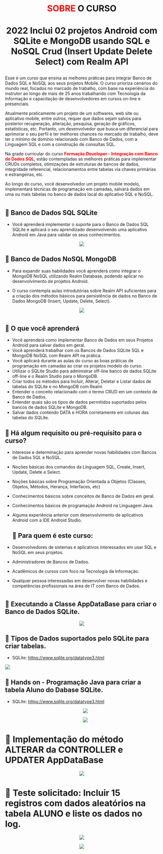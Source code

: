 # <P align="center"><font color="red">**SOBRE</font> O CURSO**</P>

# <p align="center">2022 Inclui 02 projetos Android com SQLite e MongoDB usando SQL e NoSQL Crud (Insert Update Delete Select) com Realm API<p>

Esse é um curso que ensina as melhores práticas para integrar Banco de Dados SQL e NoSQL aos seus projetos Mobile. O curso prioriza cenários do mundo real, focados no marcado de trabalho, com base na experiência do instrutor ao longo de mais de 25 anos trabalhando com Tecnologia da Informação e capacitação de desenvolvedores em cursos on-line e presenciais.

Atualmente praticamente um projeto de um softwares, web site ou aplicativo mobile, entre outros, requer que dados sejam salvos para posterior recuperação, alteração, pesquisa, geração de gráficos, estatísticas, etc. Portanto, um desenvolvedor que busca um diferencial para aprimorar o seu perfil e ter melhores chances no mercado de trabalho, deve ter o mínimo de domínio relacionado com Banco de Dados, com a Linguagem SQL e com a construção de consultas SQL.

Na grade curricular do curso <font color="red">**Formação Developer - Integração com Banco de Dados SQL**</font>, estão contempladas as melhores práticas para implementar CRUDs completos, otimizações de estruturas de bancos de dados, integridade referencial, relacionamentos entre tabelas via chaves primárias e estrangeiras, etc.

Ao longo do curso, você desenvolvedor um projeto mobile modelo, implementará técnicas de programação em camadas, salvará dados em uma ou mais tabelas no banco de dados local do aplicativo SQL e NoSQL.

#

## 📝 Banco de Dados SQL SQLite

- Você aprenderá implementar o suporte para o Banco de Dados SQL SQLite e aplicará o seu aprendizado desenvolvendo uma aplicativo Android em Java para validar os seus conhecimentos.

 <p align="center">
<img src="https://user-images.githubusercontent.com/79487813/172017071-3e6daa95-d346-4ae7-a4a2-864194a5ec78.png"/></P>

## 📝 Banco de Dados NoSQL MongoDB

- Para expandir suas habilidades você aprenderá como integrar o MongoDB NoSQL utilizando Realm Database, podendo aplicar no desenvolvimento de projetos Android.

- O curso contempla aulas introdutórias sobre Realm API suficientes para a criação dos métodos básicos para persistência de dados no Banco de Dados MongoDB (Insert, Update, Delete, Select).

<p align="center">
<img src="https://user-images.githubusercontent.com/79487813/172017325-26606bf4-501d-4916-9b10-43422d499cb8.png"/></P>

#

## 📝 O que você aprenderá

- Você aprenderá como implementar Banco de Dados em seus Projetos Android para salvar dados em geral.
- Você aprenderá trabalhar com os Bancos de Dados SQLite SQL e MongoDB NoSQL com Realm API na prática.
- Você aplicará durante as aulas do curso as boas práticas de programação em camadas ao criar os projetos modelo do curso.
- Utilizar o SQLite Studio para administrar off-line banco de dados SQLite off-line e o Realm Studio para o MongoDB.
- Criar todos os métodos para Incluir, Alterar, Deletar e Listar dados de tabelas do SQLite e no MongoDB com Realm
- Entender o conceito relacionado com o termo CRUD em um contexto de Banco de Dados.
- Entender quais são os tipos de dados permitidos suportados pelos bancos de dados SQLite e MongoDB.
- Salvar dados contendo DATA e HORA corretamente em colunas das tabelas do SQLite.

## 📝 Há algum requisito ou pré-requisito para o curso?

- Interesse e determinação para aprender novas habilidades com Bancos de Dados SQL e NoSQL.
- Noções básicas dos comandos da Linguagem SQL, Create, Insert, Update, Delete e Select.
- Noções básicas sobre Programação Orientada a Objetos (Classes, Objetos, Métodos, Herança, Interfaces, etc)
- Conhecimentos básicos sobre conceitos de Banco de Dados em geral.
- Conhecimentos básicos de programação Android na Linguagem Java.
- Alguma experiência anterior com desenvolvimento de aplicativos Android com a IDE Android Studio.

  ## 📝 Para quem é este curso:

- Desenvolvedores de sistemas e aplicativos interessados em usar SQL e NoSQL em seus projetos.
- Administradores de Bancos de Dados.
- Acadêmicos de cursos com foco na Tecnologia da Informação.
- Qualquer pessoa interessadas em desenvolver novas habilidades e competências profissionais na área de IT com Banco de Dados.

#

## 📝 Executando a Classe AppDataBase para criar o Banco de Dados SQLite.

  <p align="center">
<img src="https://user-images.githubusercontent.com/79487813/172026291-0489cf6c-5d9b-4a7d-921a-b0e9114496e2.png"/></P>

## 📝 Tipos de Dados suportados pelo SQLite para criar tabelas.

- SQLite: https://www.sqlite.org/datatype3.html

  <p align="center">
<img src="https://user-images.githubusercontent.com/79487813/172027656-79aff9ed-829c-439b-b40e-bc7fada35b02.png"/></P>

## 📝 Hands on - Programação Java para criar a tabela Aluno do Dabase SQLite.

- SQLite: https://www.sqlite.org/datatype3.html

    <p align="center">
  <img src="https://user-images.githubusercontent.com/79487813/172028673-d052de41-bcee-4ecd-889d-3f55e59f8f54.png"/></P>

    <p align="center">
  <img src="https://user-images.githubusercontent.com/79487813/172028781-c53a7ee4-74aa-4d24-965f-ec76026a86dc.png"/></P>

# 📝 Implementação do método ALTERAR da CONTROLLER e UPDATER AppDataBase

  <p align="center">
  <img src="https://user-images.githubusercontent.com/79487813/172067316-5caf665e-43fc-4298-b3d9-4b948cbfc178.gif"/></P>

# 📝 Teste solicitado: Incluir 15 registros com dados aleatórios na tabela ALUNO e liste os dados no log.

  <p align="center">
  <img src="https://user-images.githubusercontent.com/79487813/172079050-af6869c8-1067-4cea-b6c1-7a2e9c6cf5cc.png"/></P>

  <p align="center">
  <img src="https://user-images.githubusercontent.com/79487813/172079066-6179bcd3-e82d-427f-9442-0c8460baed07.png"/></P>
